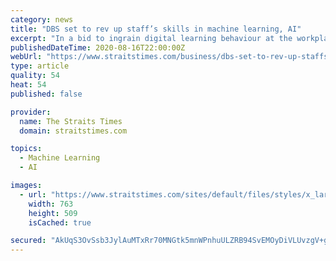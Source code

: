 ```yaml
---
category: news
title: "DBS set to rev up staff’s skills in machine learning, AI"
excerpt: "In a bid to ingrain digital learning behaviour at the workplace, DBS Bank is teaming up with Amazon Web Services (AWS) to equip about 3,000 employees with basic skills in artificial intelligence (AI) and machine learning by the end of this year."
publishedDateTime: 2020-08-16T22:00:00Z
webUrl: "https://www.straitstimes.com/business/dbs-set-to-rev-up-staffs-skills-in-machine-learning-ai"
type: article
quality: 54
heat: 54
published: false

provider:
  name: The Straits Times
  domain: straitstimes.com

topics:
  - Machine Learning
  - AI

images:
  - url: "https://www.straitstimes.com/sites/default/files/styles/x_large/public/articles/2020/08/17/st_20200817_mmdbs17_5889484.jpg?itok=-vwDM0yf"
    width: 763
    height: 509
    isCached: true

secured: "AkUqS3OvSsb3JylAuMTxRr70MNGtk5mnWPnhuULZRB94SvEMOyDiVLUvzgV+gMoK0V6uHXvLVVqaSFNL1PkH3aNHoaQsQNchzBOF/nadYgDCBoYLhnnqKQoMac8xeTsFZl0bkhnQBJdPz/007PynhrLGw+W4jvFl/o6xTeheUArchumU1y0DW3IpNhLCLsmpcxpyMmuWhQKrr/L66x4t7rdyxD/MGIh/EtrNnKjCmAOiPFJnoPnUrgoKX0T6SW0wglxBZO5WsrWzrMUh5pMSLm8HczoPG1eVGR+ufPZGM2s6qXbiGkxhEYdKJImKxuFn9+0PRcuCm06ehZ6/L254cA==;MCzQNgA2w6uror7KCS3rXg=="
---
```


